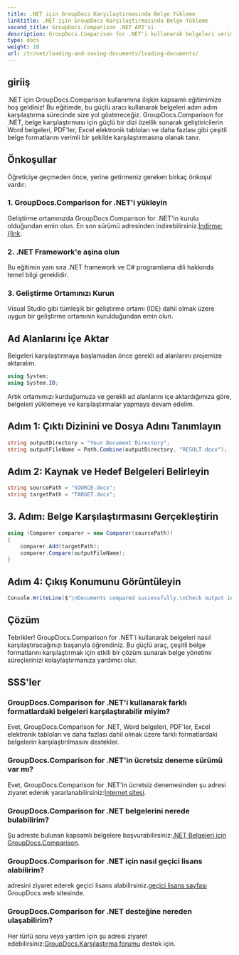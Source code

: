 ```yaml
---
title: .NET için GroupDocs Karşılaştırmasında Belge Yükleme
linktitle: .NET için GroupDocs Karşılaştırmasında Belge Yükleme
second_title: GroupDocs.Comparison .NET API'si
description: GroupDocs.Comparison for .NET'i kullanarak belgeleri verimli bir şekilde nasıl karşılaştıracağınızı öğrenin. Belge yönetimi süreçlerinizi kolaylaştırın.
type: docs
weight: 10
url: /tr/net/loading-and-saving-documents/loading-documents/
---
```

## giriiş
.NET için GroupDocs.Comparison kullanımına ilişkin kapsamlı eğitimimize hoş geldiniz! Bu eğitimde, bu güçlü aracı kullanarak belgeleri adım adım karşılaştırma sürecinde size yol göstereceğiz. GroupDocs.Comparison for .NET, belge karşılaştırması için güçlü bir dizi özellik sunarak geliştiricilerin Word belgeleri, PDF'ler, Excel elektronik tabloları ve daha fazlası gibi çeşitli belge formatlarını verimli bir şekilde karşılaştırmasına olanak tanır.
## Önkoşullar
Öğreticiye geçmeden önce, yerine getirmeniz gereken birkaç önkoşul vardır:
### 1. GroupDocs.Comparison for .NET'i yükleyin
 Geliştirme ortamınızda GroupDocs.Comparison for .NET'in kurulu olduğundan emin olun. En son sürümü adresinden indirebilirsiniz.[İndirme: {link](https://releases.groupdocs.com/comparison/net/).
### 2. .NET Framework'e aşina olun
Bu eğitimin yanı sıra .NET framework ve C# programlama dili hakkında temel bilgi gereklidir.
### 3. Geliştirme Ortamınızı Kurun
Visual Studio gibi tümleşik bir geliştirme ortamı (IDE) dahil olmak üzere uygun bir geliştirme ortamının kurulduğundan emin olun.

## Ad Alanlarını İçe Aktar
Belgeleri karşılaştırmaya başlamadan önce gerekli ad alanlarını projemize aktaralım.

```csharp
using System;
using System.IO;
```

Artık ortamımızı kurduğumuza ve gerekli ad alanlarını içe aktardığımıza göre, belgeleri yüklemeye ve karşılaştırmalar yapmaya devam edelim.
## Adım 1: Çıktı Dizinini ve Dosya Adını Tanımlayın
```csharp
string outputDirectory = "Your Document Directory";
string outputFileName = Path.Combine(outputDirectory, "RESULT.docx");
```
## Adım 2: Kaynak ve Hedef Belgeleri Belirleyin
```csharp
string sourcePath = "SOURCE.docx";
string targetPath = "TARGET.docx";
```
## 3. Adım: Belge Karşılaştırmasını Gerçekleştirin
```csharp
using (Comparer comparer = new Comparer(sourcePath))
{
    comparer.Add(targetPath);
    comparer.Compare(outputFileName);
}
```
## Adım 4: Çıkış Konumunu Görüntüleyin
```csharp
Console.WriteLine($"\nDocuments compared successfully.\nCheck output in {outputDirectory}.");
```

## Çözüm
Tebrikler! GroupDocs.Comparison for .NET'i kullanarak belgeleri nasıl karşılaştıracağınızı başarıyla öğrendiniz. Bu güçlü araç, çeşitli belge formatlarını karşılaştırmak için etkili bir çözüm sunarak belge yönetimi süreçlerinizi kolaylaştırmanıza yardımcı olur.
## SSS'ler
### GroupDocs.Comparison for .NET'i kullanarak farklı formatlardaki belgeleri karşılaştırabilir miyim?
Evet, GroupDocs.Comparison for .NET, Word belgeleri, PDF'ler, Excel elektronik tabloları ve daha fazlası dahil olmak üzere farklı formatlardaki belgelerin karşılaştırılmasını destekler.
### GroupDocs.Comparison for .NET'in ücretsiz deneme sürümü var mı?
 Evet, GroupDocs.Comparison for .NET'in ücretsiz denemesinden şu adresi ziyaret ederek yararlanabilirsiniz:[İnternet sitesi](https://releases.groupdocs.com/).
### GroupDocs.Comparison for .NET belgelerini nerede bulabilirim?
 Şu adreste bulunan kapsamlı belgelere başvurabilirsiniz:[.NET Belgeleri için GroupDocs.Comparison](https://reference.groupdocs.com/comparison/net/).
### GroupDocs.Comparison for .NET için nasıl geçici lisans alabilirim?
 adresini ziyaret ederek geçici lisans alabilirsiniz.[geçici lisans sayfası](https://purchase.groupdocs.com/temporary-license/) GroupDocs web sitesinde.
### GroupDocs.Comparison for .NET desteğine nereden ulaşabilirim?
 Her türlü soru veya yardım için şu adresi ziyaret edebilirsiniz:[GroupDocs.Karşılaştırma forumu](https://forum.groupdocs.com/c/comparison/12) destek için.